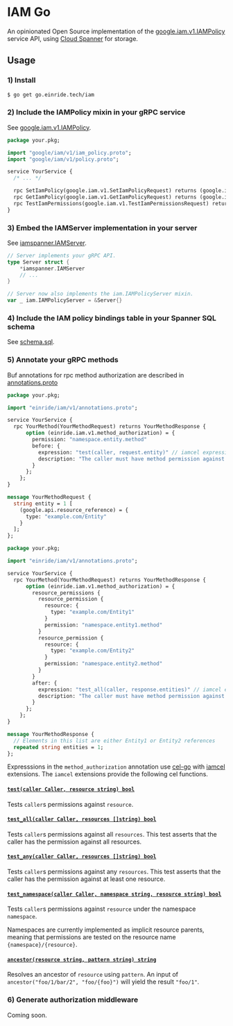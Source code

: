 IAM Go
======

An opinionated Open Source implementation of the [google.iam.v1.IAMPolicy](https://github.com/googleapis/googleapis/blob/master/google/iam/v1/iam_policy.proto) service API, using [Cloud Spanner](https://cloud.google.com/spanner) for storage.

Usage
-----

### 1) Install

```bash
$ go get go.einride.tech/iam
```

### 2) Include the IAMPolicy mixin in your gRPC service

See [google.iam.v1.IAMPolicy](https://github.com/googleapis/googleapis/blob/master/google/iam/v1/iam_policy.proto).

```proto
package your.pkg;

import "google/iam/v1/iam_policy.proto";
import "google/iam/v1/policy.proto";

service YourService {
  /* ... */

  rpc SetIamPolicy(google.iam.v1.SetIamPolicyRequest) returns (google.iam.v1.Policy);
  rpc GetIamPolicy(google.iam.v1.GetIamPolicyRequest) returns (google.iam.v1.Policy);
  rpc TestIamPermissions(google.iam.v1.TestIamPermissionsRequest) returns (google.iam.v1.TestIamPermissionsResponse);
}
```

### 3) Embed the IAMServer implementation in your server

See [iamspanner.IAMServer](./iamspanner/server.go).

```go
// Server implements your gRPC API.
type Server struct {
	*iamspanner.IAMServer
	// ...
}

// Server now also implements the iam.IAMPolicyServer mixin.
var _ iam.IAMPolicyServer = &Server{}
```

### 4) Include the IAM policy bindings table in your Spanner SQL schema

See [schema.sql](./iamspanner/schema.sql).

### 5) Annotate your gRPC methods

Buf annotations for rpc method authorization are described in [annotations.proto](../proto/einride/iam/v1/annotations.proto)

```proto
package your.pkg;

import "einride/iam/v1/annotations.proto";

service YourService {
  rpc YourMethod(YourMethodRequest) returns YourMethodResponse {
      option (einride.iam.v1.method_authorization) = {
        permission: "namespace.entity.method"
        before: {
          expression: "test(caller, request.entity)" // iamcel expression
          description: "The caller must have method permission against the entity"
        }
      };
    };
}

message YourMethodRequest {
  string entity = 1 [
    (google.api.resource_reference) = {
      type: "example.com/Entity"
    }
  ];
};
```

```proto
package your.pkg;

import "einride/iam/v1/annotations.proto";

service YourService {
  rpc YourMethod(YourMethodRequest) returns YourMethodResponse {
      option (einride.iam.v1.method_authorization) = {
        resource_permissions {
          resource_permission {
            resource: {
              type: "example.com/Entity1"
            }
            permission: "namespace.entity1.method"
          }
          resource_permission {
            resource: {
              type: "example.com/Entity2"
            }
            permission: "namespace.entity2.method"
          }
        }
        after: {
          expression: "test_all(caller, response.entities)" // iamcel expression
          description: "The caller must have method permission against all entities"
        }
      };
    };
}

message YourMethodResponse {
  // Elements in this list are either Entity1 or Entity2 references
  repeated string entities = 1;
};
```

Expresssions in the `method_authorization` annotation use [cel-go](https://github.com/google/cel-go) with [iamcel](./iamcel) extensions. The `iamcel` extensions provide the following cel functions.

#### [`test(caller Caller, resource string) bool`](./iamcel/test.go)

Tests `caller`s permissions against `resource`.

#### [`test_all(caller Caller, resources []string) bool`](./iamcel/testall.go)

Tests `caller`s permissions against all `resources`. This test asserts that the caller has the permission against all resources.

#### [`test_any(caller Caller, resources []string) bool`](./iamcel/testany.go)

Tests `caller`s permissions against any `resources`. This test asserts that the caller has the permission against at least one resource.

#### [`test_namespace(caller Caller, namespace string, resource string) bool`](./iamcel/test_namespace.go)

Tests `caller`s permissions against `resource` under the namespace `namespace`.

Namespaces are currently implemented as implicit resource parents, meaning that permissions are tested on the resource name `{namespace}/{resource}`.

#### [`ancestor(resource string, pattern string) string`](./iamcel/ancestor.go)

Resolves an ancestor of `resource` using `pattern`. An input of `ancestor("foo/1/bar/2", "foo/{foo}")` will yield the result `"foo/1"`.

### 6) Generate authorization middleware

Coming soon.
